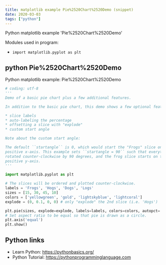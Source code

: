 ```yaml
---
title: matplotlib example Pie%2520Chart%2520Demo (snippet)
date: 2020-03-03
tags: ["python"]
---
```

Python matplotlib example 'Pie%2520Chart%2520Demo'


Modules used in program: 
* `import matplotlib.pyplot as plt`

## python Pie%2520Chart%2520Demo

Python matplotlib example: Pie%2520Chart%2520Demo

```python
# coding: utf-8
'''
Demo of a basic pie chart plus a few additional features.

In addition to the basic pie chart, this demo shows a few optional features:

* slice labels
* auto-labeling the percentage
* offsetting a slice with "explode"
* custom start angle

Note about the custom start angle:

The default ``startangle`` is 0, which would start the "Frogs" slice on the
positive x-axis. This example sets ``startangle = 90`` such that everything is
rotated counter-clockwise by 90 degrees, and the frog slice starts on the
positive y-axis.
'''

import matplotlib.pyplot as plt

# The slices will be ordered and plotted counter-clockwise.
labels = 'Frogs', 'Hogs', 'Dogs', 'Logs'
sizes = [15, 30, 45, 10]
colors = ['yellowgreen', 'gold', 'lightskyblue', 'lightcoral']
explode = (0, 0.1, 0, 0) # only "explode" the 2nd slice (i.e. 'Hogs')

plt.pie(sizes, explode=explode, labels=labels, colors=colors, autopct='%1.1f%%', shadow=False, startangle=90)
# Set aspect ratio to be equal so that pie is drawn as a circle.
plt.axis('equal')
plt.show()

```

## Python links

- Learn Python: https://pythonbasics.org/
- Python Tutorial: https://pythonprogramminglanguage.com
